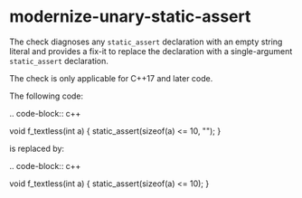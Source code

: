modernize-unary-static-assert
=============================

The check diagnoses any `static_assert` declaration with an empty string
literal and provides a fix-it to replace the declaration with a
single-argument `static_assert` declaration.

The check is only applicable for C++17 and later code.

The following code:

.. code-block:: c++

void f\_textless(int a) { static\_assert(sizeof(a) &lt;= 10, ""); }

is replaced by:

.. code-block:: c++

void f\_textless(int a) { static\_assert(sizeof(a) &lt;= 10); }
